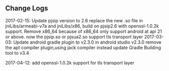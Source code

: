 ## Change Logs
2017-02-15:
    Update pjsip version to 2.6
    replace the new .so file in jniLibs/armeabi-v7a and jniLibs/x86, build on
    pjsip2.6 with openssl-1.0.2k support.
    Remove x86_64 because of x86_64 only support android
    at api 21 or above.
    now the pjsip.so or pjsua2.so support tls transport layer
2017-03-03:
    Update android gradle plugin to v2.3.0 in android studio v2.3.0
    remove the apt compiler plugin,using jack compiler instead
    update Gradle Building tool to v3.4
    
2017-04-12:
    add openssl-1.0.2k support for tls transport layer